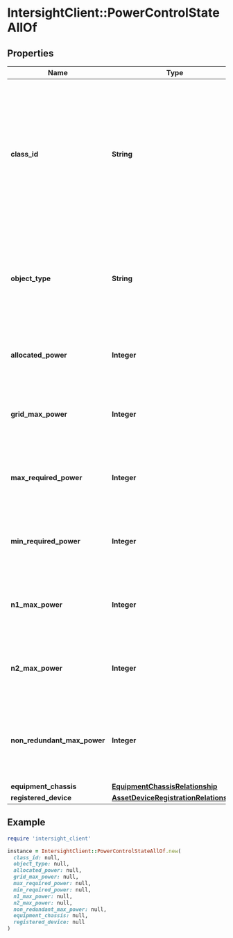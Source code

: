 # IntersightClient::PowerControlStateAllOf

## Properties

| Name | Type | Description | Notes |
| ---- | ---- | ----------- | ----- |
| **class_id** | **String** | The fully-qualified name of the instantiated, concrete type. This property is used as a discriminator to identify the type of the payload when marshaling and unmarshaling data. | [default to &#39;power.ControlState&#39;] |
| **object_type** | **String** | The fully-qualified name of the instantiated, concrete type. The value should be the same as the &#39;ClassId&#39; property. | [default to &#39;power.ControlState&#39;] |
| **allocated_power** | **Integer** | This field identifies the allocated power on the chassis in Watts. | [optional][readonly] |
| **grid_max_power** | **Integer** | This field identifies the available power when PSUs are in grid mode in Watts. | [optional][readonly] |
| **max_required_power** | **Integer** | This field identifies the maximum power required by the endpoint in Watts. | [optional][readonly] |
| **min_required_power** | **Integer** | This field identifies the minimum power required by the endpoint in Watts. | [optional][readonly] |
| **n1_max_power** | **Integer** | This field identifies the available power when PSUs are in N+1 mode in Watts. | [optional][readonly] |
| **n2_max_power** | **Integer** | This field identifies the available power when PSUs are in N+2 mode in Watts. | [optional][readonly] |
| **non_redundant_max_power** | **Integer** | This field identifies the available power when PSUs are in non-redundant mode in Watts. | [optional][readonly] |
| **equipment_chassis** | [**EquipmentChassisRelationship**](EquipmentChassisRelationship.md) |  | [optional] |
| **registered_device** | [**AssetDeviceRegistrationRelationship**](AssetDeviceRegistrationRelationship.md) |  | [optional] |

## Example

```ruby
require 'intersight_client'

instance = IntersightClient::PowerControlStateAllOf.new(
  class_id: null,
  object_type: null,
  allocated_power: null,
  grid_max_power: null,
  max_required_power: null,
  min_required_power: null,
  n1_max_power: null,
  n2_max_power: null,
  non_redundant_max_power: null,
  equipment_chassis: null,
  registered_device: null
)
```

